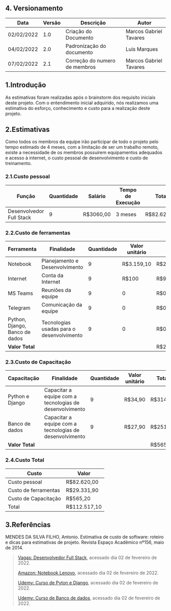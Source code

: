 ## 4. Versionamento

| Data       | Versão | Descrição                     | Autor                  |
| ---------- | ------ | ----------------------------- | ---------------------- |
| 02/02/2022 | 1.0    | Criação do Documento          | Marcos Gabriel Tavares |
| 04/02/2022 | 2.0    | Padronização do documento     | Luis Marques           |
| 07/02/2022 | 2.1    | Correção do numero de membros | Marcos Gabriel Tavares |


## 1.Introdução

As estimativas foram realizadas após o brainstorm dos requisito iniciais deste projeto. Com o entendimento inicial adquirido, nós realizamos uma estimativa do esforço, conhecimento e custo para a realização deste projeto.

## 2.Estimativas

Como todos os membros da equipe irão participar de todo o projeto pelo tempo estimado de 4 meses, com a limitação de ser um trabalho remoto, existe a necessidade de os membros possuírem equipamentos adequados e acesso à internet, o custo pessoal de desenvolvimento e custo de treinamento.

### 2.1.Custo pessoal

| Função                   | Quantidade | Salário   | Tempo de Execução | Total       |
| ------------------------ | ---------- | --------- | ----------------- | ----------- |
| Desenvolvedor Full Stack | 9          | R$3060,00 | 3 meses           | R$82.620,00 |

### 2.2.Custo de ferramentas

| Ferramenta                     | Finalidade                                | Quantidade | Valor unitário | Total       |
| ------------------------------ | ----------------------------------------- | ---------- | -------------- | ----------- |
| Notebook                       | Planejamento e Desenvolvimento            | 9          | R$3.159,10     | R$28.431,90 |
| Internet                       | Conta da Internet                         | 9          | R$100          | R$900,00    |
| MS Teams                       | Reuniões da equipe                        | 9          | 0              | R$0,00      |
| Telegram                       | Comunicação da equipe                     | 9          | 0              | R$0,00      |
| Python, Django, Banco de dados | Tecnologias usadas para o desenvolvimento | 9          | 0              | R$0,00      |
| **Valor Total**                |                                           |            |                | R$29.331,90 |

### 2.3.Custo de Capacitação

| Capacitação     | Finalidade                                              | Quantidade | Valor unitário | Total    |
| --------------- | ------------------------------------------------------- | ---------- | -------------- | -------- |
| Python e Django | Capacitar a equipe com a tecnologias de desenvolvimento | 9          | R$34,90        | R$314,10 |
| Banco de dados  | Capacitar a equipe com a tecnologias de desenvolvimento | 9          | R$27,90        | R$251,10 |
| **Valor Total** |                                                         |            |                | R$565,20 |

### 2.4.Custo Total

| Custo                | Valor        |
| -------------------- | ------------ |
| Custo pessoal        | R$82.620,00  |
| Custo de ferramentas | R$29.331,90  |
| Custo de Capacitação | R$565,20     |
| Total                | R$112.517,10 |

## 3.Referências

MENDES DA SILVA FILHO, Antonio. Estimativa de custo de software: roteiro e dicas para estimativas de projeto. Revista Espaço Acadêmico nº156, maio de 2014.

> [Vagas: Desenvolvedor Full Stack](https://www.vagas.com.br/cargo/desenvolvedor-full-stack), acessado dia 02 de fevereiro de 2022.
>
> [Amazon: Notebook Lenovo](https://www.amazon.com.br/Notebook-Lenovo-Ultrafino-IdeaPad-82MFS00100/dp/B09LVLN4L4), acessado dia 02 de fevereiro de 2022.
>
> [Udemy: Curso de Pyton e Django](https://www.udemy.com/course/python-and-django-full-stack-web-developer-bootcamp/), acessado dia 02 de fevereiro de 2022.
>
> [Udemy: Curso de Banco de dados](https://www.udemy.com/course/bancos-de-dados-relacionais-basico-avancado/), acessado dia 02 de fevereiro de 2022.
